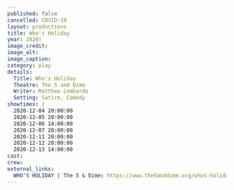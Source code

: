 ```yaml
---
published: false
cancelled: COVID-19
layout: productions
title: Who's Holiday
year: 2020)
image_credit: 
image_alt:
image_caption:
category: play
details:
  Title: Who's Holiday
  Theatre: The 5 and Dime
  Writer: Matthew Lombardo
  Setting: Satire, Comedy
showtimes: |
  2020-12-04 20:00:00
  2020-12-05 20:00:00
  2020-12-06 14:00:00
  2020-12-07 20:00:00
  2020-12-11 20:00:00
  2020-12-12 20:00:00
  2020-12-13 14:00:00
cast:
crew:
external_links:
  WHO'S HOLIDAY | The 5 & Dime: https://www.the5anddime.org/whos-holiday
---
```

